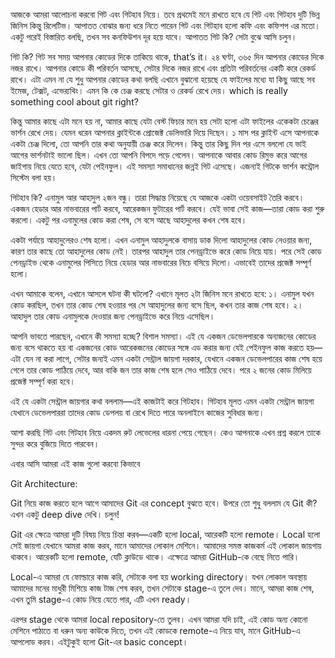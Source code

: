 আজকে আমরা আলোচনা করবো গিট এবং গিটহাব নিয়ে। তবে প্রথমেই মনে রাখতে হবে যে গিট এবং গিটহাব দুটি ভিন্ন জিনিস কিন্তু রিলেটিভ। আপাতত বোঝার জন্য ধরে নিতে পারেন গিট এবং গিটহাব হলো কফি এবং কফিশপ এর মতো। একটু পরেই বিস্তারিত বলছি, তখন সব কনফিউশন দূর হয়ে যাবে। আপাতত গিট কি? সেটা বুঝে আসি চলুন।

গিট কি?
গিট সব সময় আপনার কোডের দিকে তাকিয়ে থাকে, that’s it। ২৪ ঘণ্টা, ৩৬৫ দিন আপনার কোডের দিকে নজর রাখে। আপনার কোডে কী পরিবর্তন আসছে, সেটার দিকে নজর রাখে এবং প্রতিটা পরিবর্তনের একটি করে রেকর্ড রাখে। এটা এমন না যে শুধু আপনার কোডের কথা বলছি এখানে বুঝানো হয়েছে যে ফাইলের মধ্যে যা কিছু আছে সব ইমেজ, টেক্সট, এভের‍্যথিং। এমন কি কে চেঞ্জ করছে সেটার ও রেকর্ড রেখে দেয়। which is really something cool about git right?

কিন্তু আমার কাছে এটা মনে হয় না, আমার কাছে যেটা বেস্ট ফিচার মনে হয় সেটা হলো এটা ফাইলের একেকটা চেঞ্জের ভার্শন রেখে দেয়। যেমন ধরেন আপনার ক্লাইন্টকে প্রোজেক্ট ডেলিভারি দিয়ে দিছেন। ১ মাস পর ক্লাইন্ট এসে আপনাকে একটা চেঞ্জ দিলো, তো আপনি তার কথা অনুযায়ী চেঞ্জ করে দিলেন। কিন্তু তার কিছু দিন পর এসে বললো যে ভাই আগের ভার্শনটাই ভালো ছিল। এখন তো আপনি বিপদে পড়ে গেলেন। আপনাকে আবার কোড রিমুভ করে আগের জাইগায় নিয়ে যেতে হবে, যেটা পেইনফুল। এই সমস্যা সমাধানের জন্নই গিট এসেছে। এজন্যই গিটকে ভার্শন কন্ট্রোল সিস্টেম বলা হয়।

গিটহাব কি?
এনামুল আর আহাদুল ২জন বন্ধু। তারা সিদ্ধান্ত নিয়েছে যে আজকে একটা ওয়েবসাইট তৈরি করবে। একজন হেডার আর নাভবারের পার্ট করবে, আরেকজন ফুটারের পার্ট করবে। যেই ভাবা সেই কাজ—তারা কোড করা শুরু করলো। একটু পর এনামুলের কোড করা শেষ, সে বসে আছে আহাদুলের কখন শেষ হবে।

একটা পর্যায়ে আহাদুলেরও শেষ হলো। এখন এনামুল আহাদুলকে বাসায় ডাক দিলো আহাদুলের কোড নেওয়ার জন্য, কারণ তার কাছে তো আহাদুলের কোড নেই। তারপর আহাদুল তার পেনড্রাইভে করে কোড নিয়ে যায়। পরে সেই কোড পেনড্রাইভ থেকে এনামুলের পিসিতে নিয়ে হেডার আর নাভবারের নিচে বসিয়ে দিলো। এভাবেই তাদের প্রজেক্ট সম্পূর্ণ হলো।

এখন আমাকে বলেন, এখানে আসলে ঘটনা কী ঘটলো? এখানে মূলত ২টা জিনিস মনে রাখতে হবে:
১। এনামুল যখন কোড করছিল, তখন তার কোড শেষ হওয়ার পর সে আহাদুলের জন্য বসে ছিল, কখন তার কাজ শেষ হবে।
২। আহাদুল তার কোড এনামুলকে দেওয়ার জন্য পেনড্রাইভে করে নিয়ে এসেছিল।

আপনি ভাবতে পারছেন, এখানে কী সমস্যা হচ্ছে? বিশাল সমস্যা। এই যে একজন ডেভেলপারকে অন্যজনের কোডের জন্য বসে থাকতে হয় বা একজনের কোড আরেকজনের কোডের সঙ্গে এড করার জন্য যেই পেইনফুল কাজ করতে হয়—এটা যেন না করা লাগে, সেটার জন্যই এমন একটা সেন্ট্রাল জায়গা দরকার, যেখানে একজন ডেভেলপারের কাজ শেষ হয়ে গেলে তার কোড পাঠিয়ে দেবে, আর বাকি জন তার কাজ শেষ হলে সেও পাঠিয়ে দেবে। পরে ২ জনের কোড মিলিয়ে প্রজেক্ট সম্পূর্ণ করা হবে।

এই যে একটা সেন্ট্রাল জায়গার কথা বললাম—এই কাজটাই করে গিটহাব।
গিটহাব মূলত এমন একটা সেন্ট্রাল জায়গা যেখানে ডেভেলপাররা তাদের কোড ডেপলয় বা রেখে দিতে পারে অনলাইনে কাজের সুবিধার জন্য।

আশা করছি গিট এবং গিটহাব নিয়ে একদম রুট লেভেলের ধারনা পেয়ে গেছেন। কেও আপনাকে এখন প্রশ্ন করলে তাকে সুন্দর করে বুজিয়ে দিতে পারবেন।

এবার আসি আমরা এই কাজ গুলো করবো কিভাবে

Git Architecture:

Git নিয়ে কাজ করতে হলে আগে আমাদের Git এর concept বুঝতে হবে। উপরে তো শুধু বললাম যে Git কী? এখন একটু deep dive দেখি। চলুন!

Git এর ক্ষেত্রে আমরা দুটি বিষয় নিয়ে চিন্তা করব—একটি হলো local, আরেকটি হলো remote। Local হলো সেই জায়গা যেখানে আমরা কাজ করব, মানে আমাদের লোকাল মেশিনে। আমাদের সমস্ত কাজকর্ম এই লোকাল জায়গায় থাকবে।
আরেকটি হলো remote, যেটি ক্লাউডে থাকে। এক্ষেত্রে আমরা GitHub-কে বেছে নিতে পারি।

Local-এ আমরা যে ফোল্ডারে কাজ করি, সেটাকে বলা হয় working directory। যখন লোকাল অবস্থায় আমাদের মনের মাধুরী মিশিয়ে কাজ টাজ শেষ করব, তখন সেটাকে stage-এ তুলে দেব। মানে, আমরা কাজ শেষ, এখন তুমি stage-এ কোড নিয়ে যেতে পার, এটি এখন ready।

এরপর stage থেকে আমরা local repository-তে তুলব। এখন আমরা যদি চাই, এই কোড অন্য কোনো মেশিনে পাঠাতে বা ধরুন অন্য কাউকে দিতে, তখন এই কোডকে remote-এ নিয়ে যাব, মানে GitHub-এ আপলোড করব। এইটুকুই হলো Git-এর basic concept।


